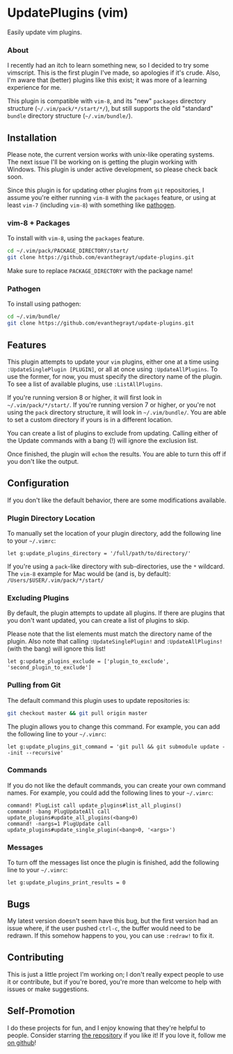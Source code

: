 # UpdatePlugins (vim)
Easily update vim plugins.

### About
I recently had an itch to learn something new, so I decided to try some
vimscript. This is the first plugin I've made, so apologies if it's crude.
Also, I'm aware that (better) plugins like this exist; it was more of a
learning experience for me.

This plugin is compatible with `vim-8`, and its "new" `packages` directory
structure (`~/.vim/pack/*/start/*/`), but still supports the old "standard"
`bundle` directory structure (`~/.vim/bundle/`).

## Installation
Please note, the current version works with unix-like operating systems. The
next issue I'll be working on is getting the plugin working with Windows. This
plugin is under active development, so please check back soon.

Since this plugin is for updating other plugins from `git` repositories, I
assume you're either running `vim-8` with the `packages` feature, or using
at least `vim-7` (including `vim-8`) with something like
[pathogen](https://github.com/tpope/vim-pathogen).

### vim-8 + Packages
To install with `vim-8`, using the `packages` feature.

```bash
cd ~/.vim/pack/PACKAGE_DIRECTORY/start/
git clone https://github.com/evanthegrayt/update-plugins.git
```

Make sure to replace `PACKAGE_DIRECTORY` with the package name!

### Pathogen
To install using pathogen:

```bash
cd ~/.vim/bundle/
git clone https://github.com/evanthegrayt/update-plugins.git
```

## Features
This plugin attempts to update your `vim` plugins, either one at a time using
`:UpdateSinglePlugin [PLUGIN]`, or all at once using `:UpdateAllPlugins`. To use
the former, for now, you must specify the directory name of the plugin. To see
a list of available plugins, use `:ListAllPlugins`.

If you're running version 8 or higher, it will first look in
`~/.vim/pack/*/start/`. If you're running version 7 or higher, or you're not
using the `pack` directory structure, it will look in `~/.vim/bundle/`. You are
able to set a custom directory if yours is in a different location.

You can create a list of plugins to exclude from updating. Calling either of the
Update commands with a bang (!) will ignore the exclusion list.

Once finished, the plugin will `echom` the results. You are able to turn this
off if you don't like the output.

## Configuration
If you don't like the default behavior, there are some modifications available.

### Plugin Directory Location
To manually set the location of your plugin directory, add the following line to
your `~/.vimrc`:

```vim
let g:update_plugins_directory = '/full/path/to/directory/'
```

If you're using a `pack`-like directory with sub-directories, use the `*`
wildcard. The `vim-8` example for Mac would be (and is, by default):
`/Users/$USER/.vim/pack/*/start/`

### Excluding Plugins
By default, the plugin attempts to update all plugins. If there are plugins
that you don't want updated, you can create a list of plugins to skip.

Please note that the list elements must match the directory name of the plugin.
Also note that calling `:UpdateSinglePlugin!` and `:UpdateAllPlugins!` (with the
bang) will ignore this list!

```vim
let g:update_plugins_exclude = ['plugin_to_exclude', 'second_plugin_to_exclude']
```

### Pulling from Git
The default command this plugin uses to update repositories is:

```bash
git checkout master && git pull origin master
```

The plugin allows you to change this command. For example, you can add the
following line to your `~/.vimrc`:

```vim
let g:update_plugins_git_command = 'git pull && git submodule update --init --recursive'
```

### Commands
If you do not like the default commands, you can create your own command names.
For example, you could add the following lines to your `~/.vimrc`:

```vim
command! PlugList call update_plugins#list_all_plugins()
command! -bang PlugUpdateAll call update_plugins#update_all_plugins(<bang>0)
command! -nargs=1 PlugUpdate call update_plugins#update_single_plugin(<bang>0, '<args>')

```

### Messages
To turn off the messages list once the plugin is finished, add the following
line to your `~/.vimrc`:

```vim
let g:update_plugins_print_results = 0
```

## Bugs
My latest version doesn't seem have this bug, but the first version had an issue
where, if the user pushed `ctrl-c`, the buffer would need to be redrawn. If this
somehow happens to you, you can use `:redraw!` to fix it.

## Contributing
This is just a little project I'm working on; I don't really expect people to
use it or contribute, but if you're bored, you're more than welcome to help
with issues or make suggestions.

## Self-Promotion
I do these projects for fun, and I enjoy knowing that they're helpful to people.
Consider starring [the
repository](https://github.com/evanthegrayt/vim-update-plugins) if you like it!
If you love it, follow me [on github](https://github.com/evanthegrayt)!
